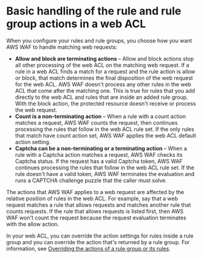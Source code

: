 # Basic handling of the rule and rule group actions in a web ACL<a name="web-acl-rule-actions"></a>

When you configure your rules and rule groups, you choose how you want AWS WAF to handle matching web requests: 
+ **Allow and block are terminating actions** – Allow and block actions stop all other processing of the web ACL on the matching web request\. If a rule in a web ACL finds a match for a request and the rule action is allow or block, that match determines the final disposition of the web request for the web ACL\. AWS WAF doesn't process any other rules in the web ACL that come after the matching one\. This is true for rules that you add directly to the web ACL and rules that are inside an added rule group\. With the block action, the protected resource doesn't receive or process the web request\.
+ **Count is a non\-terminating action** – When a rule with a count action matches a request, AWS WAF counts the request, then continues processing the rules that follow in the web ACL rule set\. If the only rules that match have count action set, AWS WAF applies the web ACL default action setting\. 
+ **Captcha can be a non\-terminating or a terminating action** – When a rule with a Captcha action matches a request, AWS WAF checks its Captcha status\. If the request has a valid Captcha token, AWS WAF continues processing the rules that follow in the web ACL rule set\. If the rule doesn't have a valid token, AWS WAF terminates the evaluation and runs a CAPTCHA challenge puzzle that the caller must solve\. 

The actions that AWS WAF applies to a web request are affected by the relative position of rules in the web ACL\. For example, say that a web request matches a rule that allows requests and matches another rule that counts requests\. If the rule that allows requests is listed first, then AWS WAF won't count the request because the request evaluation terminates with the allow action\. 

In your web ACL, you can override the action settings for rules inside a rule group and you can override the action that's returned by a rule group\. For information, see [Overriding the actions of a rule group or its rules](web-acl-rule-group-override-options.md)\. 
